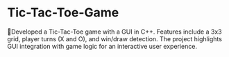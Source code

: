 # Tic-Tac-Toe-Game
Developed a Tic-Tac-Toe game with a GUI in C++. Features include a 3x3 grid, player turns (X and O), and win/draw detection. The project highlights GUI integration with game logic for an interactive user experience.
